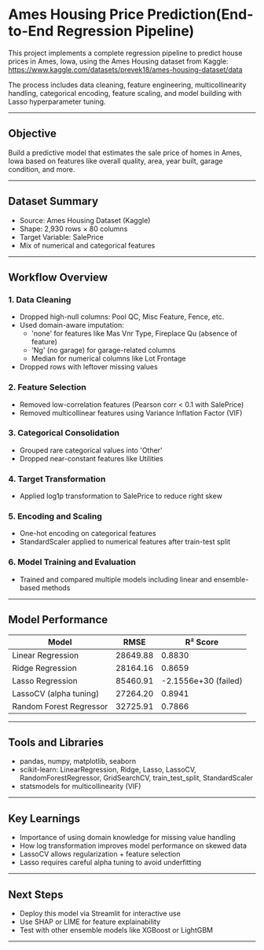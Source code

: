 # Ames Housing Price Prediction(End-to-End Regression Pipeline)

This project implements a complete regression pipeline to predict house prices in Ames, Iowa, using the Ames Housing dataset from Kaggle:  
https://www.kaggle.com/datasets/prevek18/ames-housing-dataset/data

The process includes data cleaning, feature engineering, multicollinearity handling, categorical encoding, feature scaling, and model building with Lasso hyperparameter tuning.

---

## Objective

Build a predictive model that estimates the sale price of homes in Ames, Iowa based on features like overall quality, area, year built, garage condition, and more.

---

## Dataset Summary

- Source: Ames Housing Dataset (Kaggle)
- Shape: 2,930 rows × 80 columns
- Target Variable: SalePrice
- Mix of numerical and categorical features

---

## Workflow Overview

### 1. Data Cleaning
- Dropped high-null columns: Pool QC, Misc Feature, Fence, etc.
- Used domain-aware imputation:
  - 'none' for features like Mas Vnr Type, Fireplace Qu (absence of feature)
  - 'Ng' (no garage) for garage-related columns
  - Median for numerical columns like Lot Frontage
- Dropped rows with leftover missing values

### 2. Feature Selection
- Removed low-correlation features (Pearson corr < 0.1 with SalePrice)
- Removed multicollinear features using Variance Inflation Factor (VIF)

### 3. Categorical Consolidation
- Grouped rare categorical values into 'Other'
- Dropped near-constant features like Utilities

### 4. Target Transformation
- Applied log1p transformation to SalePrice to reduce right skew

### 5. Encoding and Scaling
- One-hot encoding on categorical features
- StandardScaler applied to numerical features after train-test split

### 6. Model Training and Evaluation
- Trained and compared multiple models including linear and ensemble-based methods

---

## Model Performance

| Model                    | RMSE          | R² Score             |
|--------------------------|---------------|-----------------------|
| Linear Regression        | 28649.88      | 0.8830                |
| Ridge Regression         | 28164.16      | 0.8659                |
| Lasso Regression         | 85460.91      | -2.1556e+30 (failed)  |
| LassoCV (alpha tuning)   | 27264.20      | 0.8941                |
| Random Forest Regressor  | 32725.91      | 0.7866                |

---

## Tools and Libraries

- pandas, numpy, matplotlib, seaborn
- scikit-learn: LinearRegression, Ridge, Lasso, LassoCV, RandomForestRegressor, GridSearchCV, train_test_split, StandardScaler
- statsmodels for multicollinearity (VIF)

---

## Key Learnings

- Importance of using domain knowledge for missing value handling
- How log transformation improves model performance on skewed data
- LassoCV allows regularization + feature selection
- Lasso requires careful alpha tuning to avoid underfitting

---

## Next Steps

- Deploy this model via Streamlit for interactive use
- Use SHAP or LIME for feature explainability
- Test with other ensemble models like XGBoost or LightGBM

---
